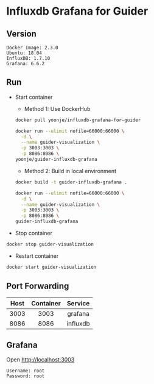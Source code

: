 # Influxdb Grafana for Guider

## Version
```
Docker Image: 2.3.0
Ubuntu: 18.04
InfluxDB: 1.7.10
Grafana: 6.6.2
```

## Run
* Start container
  * Method 1: Use DockerHub
  ```sh
  docker pull yoonje/influxdb-grafana-for-guider
  ```
  ```sh  
  docker run --ulimit nofile=66000:66000 \
    -d \
    --name guider-visualization \
    -p 3003:3003 \
    -p 8086:8086 \
  yoonje/guider-influxdb-grafana
  ```
  * Method 2: Build in local environment
  ```sh
  docker build -t guider-influxdb-grafana .
  ```
  ```sh  
  docker run --ulimit nofile=66000:66000 \
    -d \
    --name guider-visualization \
    -p 3003:3003 \
    -p 8086:8086 \
  guider-influxdb-grafana
  ```
  
* Stop container
```sh
docker stop guider-visualization
```
* Restart container
```sh
docker start guider-visualization
```

## Port Forwarding
|Host|Container|Service|
|:---:|:---:|:---:|
|3003|3003|grafana|
|8086|8086|influxdb|

## Grafana
Open <http://localhost:3003>
```
Username: root
Password: root
```
